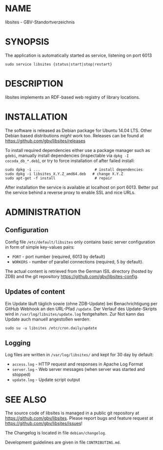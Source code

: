 # NAME

libsites - GBV-Standortverzeichnis

# SYNOPSIS

The application is automatically started as service, listening on port 6013

    sudo service libsites {status|start|stop|restart}

# DESCRIPTION

libsites implements an RDF-based web registry of library locations.

# INSTALLATION

The software is released as Debian package for Ubuntu 14.04 LTS. Other Debian
based distributions *might* work too. Releases can be found at
<https://github.com/gbv/libsites/releases>

To install required dependencies either use a package manager such as `gdebi`,
manually install dependencies (inspectable via `dpkg -I cocoda_db_*.deb`), or
try to force installation of after failed install:

    sudo dpkg -i ...                         # install dependencies
    sudo dpkg -i libsites_X.Y.Z_amd64.deb   # change X.Y.Z
    sudo apt-get -f install                  # repair

After installation the service is available at localhost on port 6013. Better
put the service behind a reverse proxy to enable SSL and nice URLs.

# ADMINISTRATION

## Configuration

Config file `/etc/default/libsites` only contains basic server configuration
in form of simple key-values pairs:

* `PORT`    - port number (required, 6013 by default)
* `WORKERS` - number of parallel connections (required, 5 by default).

The actual content is retrieved from the German ISIL directory (hosted by ZDB)
and the git repository <https://github.com/gbv/libsites-config>.

## Updates of content

Ein Update läuft täglich sowie (ohne ZDB-Update) bei Benachrichtigung per
GitHub Webhook an den URL-Pfad `/update`. Der Verlauf des Update-Skripts wird
in `/var/log/libsites/update.log` festgehalten. Zur Not kann das Update auch
manuell angestoßen werden:

    sudo su -u libsites /etc/cron.daily/update

## Logging

Log files are written in `/var/log/libsites/` and kept for 30 day by default:

* `access.log` - HTTP request and responses in Apache Log Format
* `server.log` - Web server messages (when server was started and stopped)
* `update.log` - Update script output

# SEE ALSO

The source code of libsites is managed in a public git repository at
<https://github.com/gbv/libsites>. Please report bugs and feature request at
<https://github.com/gbv/libsites/issues>!

The Changelog is located in file `debian/changelog`.

Development guidelines are given in file `CONTRIBUTING.md`.

